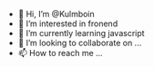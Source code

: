 - 👋 Hi, I’m @Kulmboin
- 👀 I’m interested in fronend
- 🌱 I’m currently learning javascript
- 💞️ I’m looking to collaborate on ...
- 📫 How to reach me ...

<!---
Kulmboin/Kulmboin is a ✨ special ✨ repository because its `README.md` (this file) appears on your GitHub profile.
You can click the Preview link to take a look at your changes.
--->
